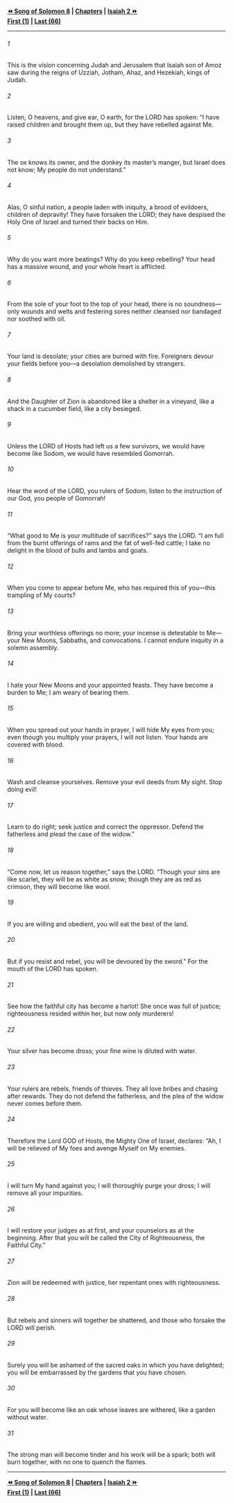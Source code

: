   
**[⏪ Song of Solomon 8](../44.22%20Song%20of%20Solomon/Song%20of%20Solomon%208.md) | [Chapters](./_index.md) | [Isaiah 2 ⏩](./Isaiah%202.md)**  
**[First (1)](Isaiah%201.md) | [Last (66)](./Isaiah%2066.md)**  
  
---  
  
###### 1  
This is the vision concerning Judah and Jerusalem that Isaiah son of Amoz saw during the reigns of Uzziah, Jotham, Ahaz, and Hezekiah, kings of Judah.  
  
###### 2  
Listen, O heavens, and give ear, O earth, for the LORD has spoken: “I have raised children and brought them up, but they have rebelled against Me.  
  
###### 3  
The ox knows its owner, and the donkey its master’s manger, but Israel does not know; My people do not understand.”  
  
###### 4  
Alas, O sinful nation, a people laden with iniquity, a brood of evildoers, children of depravity! They have forsaken the LORD; they have despised the Holy One of Israel and turned their backs on Him.  
  
###### 5  
Why do you want more beatings? Why do you keep rebelling? Your head has a massive wound, and your whole heart is afflicted.  
  
###### 6  
From the sole of your foot to the top of your head, there is no soundness—only wounds and welts and festering sores neither cleansed nor bandaged nor soothed with oil.  
  
###### 7  
Your land is desolate; your cities are burned with fire. Foreigners devour your fields before you—a desolation demolished by strangers.  
  
###### 8  
And the Daughter of Zion is abandoned like a shelter in a vineyard, like a shack in a cucumber field, like a city besieged.  
  
###### 9  
Unless the LORD of Hosts had left us a few survivors, we would have become like Sodom, we would have resembled Gomorrah.  
  
###### 10  
Hear the word of the LORD, you rulers of Sodom; listen to the instruction of our God, you people of Gomorrah!  
  
###### 11  
“What good to Me is your multitude of sacrifices?” says the LORD. “I am full from the burnt offerings of rams and the fat of well-fed cattle; I take no delight in the blood of bulls and lambs and goats.  
  
###### 12  
When you come to appear before Me, who has required this of you—this trampling of My courts?  
  
###### 13  
Bring your worthless offerings no more; your incense is detestable to Me—your New Moons, Sabbaths, and convocations. I cannot endure iniquity in a solemn assembly.  
  
###### 14  
I hate your New Moons and your appointed feasts. They have become a burden to Me; I am weary of bearing them.  
  
###### 15  
When you spread out your hands in prayer, I will hide My eyes from you; even though you multiply your prayers, I will not listen. Your hands are covered with blood.  
  
###### 16  
Wash and cleanse yourselves. Remove your evil deeds from My sight. Stop doing evil!  
  
###### 17  
Learn to do right; seek justice and correct the oppressor. Defend the fatherless and plead the case of the widow.”  
  
###### 18  
“Come now, let us reason together,” says the LORD. “Though your sins are like scarlet, they will be as white as snow; though they are as red as crimson, they will become like wool.  
  
###### 19  
If you are willing and obedient, you will eat the best of the land.  
  
###### 20  
But if you resist and rebel, you will be devoured by the sword.” For the mouth of the LORD has spoken.  
  
###### 21  
See how the faithful city has become a harlot! She once was full of justice; righteousness resided within her, but now only murderers!  
  
###### 22  
Your silver has become dross; your fine wine is diluted with water.  
  
###### 23  
Your rulers are rebels, friends of thieves. They all love bribes and chasing after rewards. They do not defend the fatherless, and the plea of the widow never comes before them.  
  
###### 24  
Therefore the Lord GOD of Hosts, the Mighty One of Israel, declares: “Ah, I will be relieved of My foes and avenge Myself on My enemies.  
  
###### 25  
I will turn My hand against you; I will thoroughly purge your dross; I will remove all your impurities.  
  
###### 26  
I will restore your judges as at first, and your counselors as at the beginning. After that you will be called the City of Righteousness, the Faithful City.”  
  
###### 27  
Zion will be redeemed with justice, her repentant ones with righteousness.  
  
###### 28  
But rebels and sinners will together be shattered, and those who forsake the LORD will perish.  
  
###### 29  
Surely you will be ashamed of the sacred oaks in which you have delighted; you will be embarrassed by the gardens that you have chosen.  
  
###### 30  
For you will become like an oak whose leaves are withered, like a garden without water.  
  
###### 31  
The strong man will become tinder and his work will be a spark; both will burn together, with no one to quench the flames.  
  
  
---  
  
**[⏪ Song of Solomon 8](../44.22%20Song%20of%20Solomon/Song%20of%20Solomon%208.md) | [Chapters](./_index.md) | [Isaiah 2 ⏩](./Isaiah%202.md)**  
**[First (1)](Isaiah%201.md) | [Last (66)](./Isaiah%2066.md)**  
  

